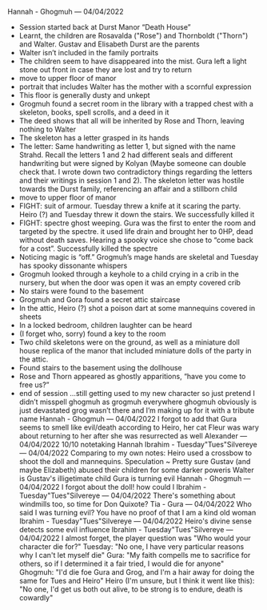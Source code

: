 Hannah - Ghogmuh — 04/04/2022
- Session started back at Durst Manor “Death House”
- Learnt, the children are Rosavalda ("Rose") and Thornboldt ("Thorn") and Walter. Gustav and Elisabeth Durst are the parents 
- Walter isn’t included in the family portraits
- The children seem to have disappeared into the mist. Gura left a light stone out front in case they are lost and try to return
- move to upper floor of manor 
- portrait that includes Walter has the mother with a scornful expression 
- This floor is generally dusty and unkept 
- Grogmuh found a secret room in the library with a trapped chest with a skeleton, books, spell scrolls, and a deed in it 
-  The deed shows that all will be inherited by Rose and Thorn, leaving nothing to Walter
- The skeleton has a letter grasped in its hands 
- The letter: Same handwriting as letter 1, but signed with the name Strahd. Recall the letters 1 and 2 had different seals and different handwriting but were signed by Kolyan (Maybe someone can double check that. I wrote down two contradictory things regarding the letters and their writings in session 1 and 2). The skeleton letter was hostile towards the Durst family, referencing an affair and a stillborn child
- move to upper floor of manor 
- FIGHT: suit of armour. Tuesday threw a knife at it scaring the party. Heiro (?) and Tuesday threw it down the stairs. We successfully killed it 
- FIGHT: spectre ghost weeping. Gura was the first to enter the room and targeted by the spectre. it used life drain and brought her to 0HP, dead without death saves. Hearing a spooky voice she chose to “come back for a cost”. Successfully killed the spectre 
- Noticing magic is “off.” Grogmuh’s mage hands are skeletal and Tuesday has spooky dissonante whispers 
- Grogmuh looked through a keyhole to a child crying in a crib in the nursery, but when the door was open it was an empty covered crib
- No stairs were found to the basement 
- Grogmuh and Gora found a secret attic staircase
- In the attic, Heiro (?) shot a poison dart at some mannequins covered in sheets
- In a locked bedroom, children laughter can be heard
- (I forget who, sorry) found a key to the room
- Two child skeletons were on the ground, as well as a miniature doll house replica of the manor that included miniature dolls of the party in the attic. 
- Found stairs to the basement using the dollhouse 
- Rose and Thorn appeared as ghostly apparitions, “have you come to free us?” 
- end of session
…still getting used to my new character so just pretend I didn’t misspell ghogmuh as grogmuh everywhere
ghogmuh obviously is just devastated grog wasn’t there and I’m making up for it with a tribute name
Hannah - Ghogmuh — 04/04/2022
I forgot to add that Gura seems to smell like evil/death according to Heiro, her cat Fleur was wary about returning to her after she was resurrected as well
Alexander — 04/04/2022
10/10 notetaking Hannah
Ibrahim - Tuesday"Tues"Silvereye — 04/04/2022
Comparing to my own notes: Heiro used a crossbow to shoot the doll and mannequins.
Speculation ~
Pretty sure Gustav (and maybe Elizabeth) abused their children for some darker poweris
Walter is Gustav's illigetimate child
Gura is turning evil
Hannah - Ghogmuh — 04/04/2022
I forgot about the doll! how could I
Ibrahim - Tuesday"Tues"Silvereye — 04/04/2022
There's something about windmills too, so time for Don Quixote? 
Tia - Gura — 04/04/2022
Who said I was turning evil?
You have no proof of that
I am a kind old woman
Ibrahim - Tuesday"Tues"Silvereye — 04/04/2022
Heiro's divine sense detects some evil influence
Ibrahim - Tuesday"Tues"Silvereye — 04/04/2022
I almost forget, the player question was "Who would your character die for?"
Tuesday: "No one, I have very particular reasons why I can't let myself die" 
Gura: "My faith compells me to sacrifice for others, so if I determined it a fair tried, I would die for anyone"
Ghogmuh: "I'd die foe Gura and Grog, and I'm a hair away for doing the same for Tues and Heiro"
Heiro (I'm unsure, but I think it went like this): "No one, I'd get us both out alive, to be strong is to endure, death is cowardly" 